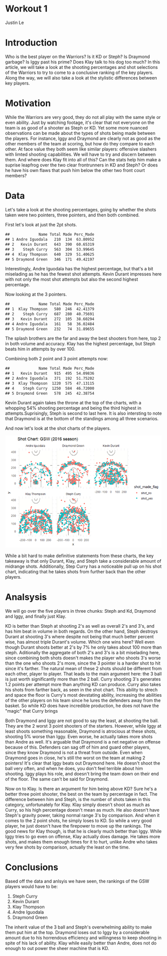 Workout 1
================
Justin Le

Introduction
============

Who is the best player on the Warriors? Is it KD or Steph? Is Draymond garbage? Is Iggy past his prime? Does Klay talk to his dog too much? In this article, we will take a look at the shooting percentages and shot selections of the Warriors to try to come to a conclusive ranking of the key players. Along the way, we will also take a look at the stylistic differences between key players.

Motivation
==========

While the Warriors are very good, they do not all play with the same style or even ability. Just by watching footage, it's clear that not everyone on the team is as good of a shooter as Steph or KD. Yet some more nuanced observations can be made about the types of shots being made between the players. For instance, Iggy and Draymond are clearly not as good as the other members of the team at scoring, but how do they compare to each other. At face value they both seem like similar players: offensive slashers with limted shooting capabilities. We will have to try and discern between them. And where does Klay fit into all of this? Can the stats help him make a suprise leapfrog over the two clear frontrunners in KD and Steph? Or does he have his own flaws that push him below the other two front court members?

Data
====

Let's take a look at the shooting percentages, going by whether the shots taken were two pointers, three pointers, and then both combined.

First let's look at just the 2pt shots.

    ##             Name Total Made Perc_Made
    ## 1 Andre Iguodala   210  134  63.80952
    ## 2   Kevin Durant   643  390  60.65319
    ## 3    Steph Curry   563  304  53.99645
    ## 4  Klay Thompson   640  329  51.40625
    ## 5 Draymond Green   346  171  49.42197

Interestingly, Andre Iguodala has the highest percentage, but that's a bit miselading as he has the fewest shot attempts. Kevin Durant impresses here with not only the most shot attempts but also the second highest percentage.

Now looking at the 3 pointers.

    ##             Name Total Made Perc_Made
    ## 1  Klay Thompson   580  246  42.41379
    ## 2    Steph Curry   687  280  40.75691
    ## 3   Kevin Durant   272  105  38.60294
    ## 4 Andre Iguodala   161   58  36.02484
    ## 5 Draymond Green   232   74  31.89655

The splash brothers are the far and away the best shooters from here, top 2 in both volume and accuracy. Klay has the highest percentage, but Steph beats him in attempts by over 100.

Combining both 2 point and 3 point attempts now:

    ##             Name Total Made Perc_Made
    ## 1   Kevin Durant   915  495  54.09836
    ## 2 Andre Iguodala   371  192  51.75202
    ## 3  Klay Thompson  1220  575  47.13115
    ## 4    Steph Curry  1250  584  46.72000
    ## 5 Draymond Green   578  245  42.38754

Kevin Durant again takes the throne at the top of the charts, with a whopping 54% shooting percentage and being the third highest in attempts.Suprisingly, Steph is second to last here. It is also intersting to note that Draymond is at the bottom of the standings among all three scenarios.

And now let's look at the shot charts of the players.

![](workout1-Justin_Le_files/figure-markdown_github-ascii_identifiers/unnamed-chunk-11-1.png)

While a bit hard to make definitive statements from these charts, the key takeaway is that only Durant, Klay, and Steph take a considerable amount of midrange shots. Additionally, Step Curry has a noticeable pull up on his shot chart, indicating that he takes shots from further back than the other players.

Analsysis
=========

We will go over the five players in three chunks: Steph and Kd, Draymond and Iggy, and finally just Klay.

KD is better than Steph at shooting 2's as well as overall 2's and 3's, and has him beat in volume in both regards. On the other hand, Steph destroys Durant at shooting 3's where despite not being that much better percent wise, has almost triple Durant's volume. Which one wins here? Well even though Durant shoots better at 2's by 7% he only takes about 100 more than steph. Aditionally the aggregate of both 2's and 3's is a bit miselading here, since combining both shots doesn't makes the player who shoots 3's worse than the one who shoots 2's more, since the 3 pointer is a harder shot to hit since it's farther. The natural mean of these 2 shots should be different from each other, player to player. That leads to the main argument here: the 3 ball is just worth significantly more than the 2 ball. Curry shooting 3's generates 1.2 points per attempt more than anything KD can produce. Curry also takes his shots from farther back, as seen in the shot chart. This ability to strech and space the floor is Curry's most devstating ability, increasing the abilities of the other players on his team since he lures the defenders away from the basket. So while KD does have incredible production, he does not have the "magic" that Curry brings

Both Draymond and Iggy are not good to say the least, at shooting the ball. They are the 2 worst 3 point shooters of the starters. However, while Iggy at least shoots something reasonable, Draymond is atrocious at these shots, shooting 5% worse than Iggy. Even worse, he actually takes more shots than Andre as well. It's arguable that Draymond is a net negative on offense because of this. Defenders can sag off of him and guard other players, since they know Draymond is not a threat from outside. Even when Draymond goes in close, he's still the worst on the team at making 2 pointers! It's clear that Iggy beats out Draymond here. He doesn't shoot the ball very often, and when he does, you don't feel terrible about him shooting. Iggy plays his role, and doesn't bring the team down on their end of the floor. The same can't be said for Draymond.

Now on to Klay. Is there an argument for him being above KD? Sure he's a better three point shooter, the best on the team by percentage in fact. The difference between him and Steph, is the number of shots taken in this category, unfortunately for Klay. Klay simply doesn't shoot as much as Curry, so his high percentage doesn't mean as much. He also doesn't have Steph's gravity power, taking normal range 3's by comparison. And when it comes to the 2 point shots, he simply loses to KD. So while a very good player, he just doesn't have the firepower to move up the rankings. The good news for Klay though, is that he is clearly much better than Iggy. While Iggy tries to go even on offense, Klay actually does damage. He takes more shots, and makes them enough times for it to hurt, unlike Andre who takes very few shots by comparison, actually the least on the time.

Conclusions
===========

Based off the data and anlsyis we have seen, the rankings of the GSW players would have to be:

1.  Steph Curry
2.  Kevin Durant
3.  Klay Thompson
4.  Andre Iguodala
5.  Draymond Green

The inherit value of the 3 ball and Steph's overwhelming ability to make them put him at the top. Draymond loses out to Iggy by a considerable amount due to his horrendous efficiency and willingness to keep shooting in spite of his lack of ability. Klay while easily better than Andre, does not do enough to out power the sheer machine that is KD.
